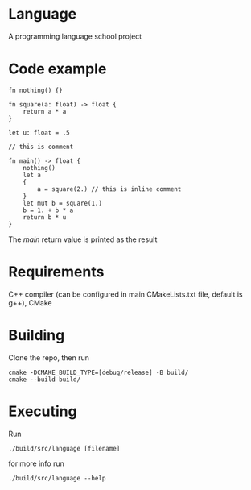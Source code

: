 # Language
A programming language school project

# Code example

    fn nothing() {}

    fn square(a: float) -> float {
        return a * a
    }

    let u: float = .5

    // this is comment

    fn main() -> float {
        nothing()
        let a
        {
            a = square(2.) // this is inline comment
        }
        let mut b = square(1.)
        b = 1. + b * a
        return b * u
    }

The <i>main</i> return value is printed as the result

# Requirements
C++ compiler (can be configured in main CMakeLists.txt file, default is g++), CMake

# Building
Clone the repo, then run
    
    cmake -DCMAKE_BUILD_TYPE=[debug/release] -B build/
    cmake --build build/

# Executing
Run

    ./build/src/language [filename]

for more info run

    ./build/src/language --help

